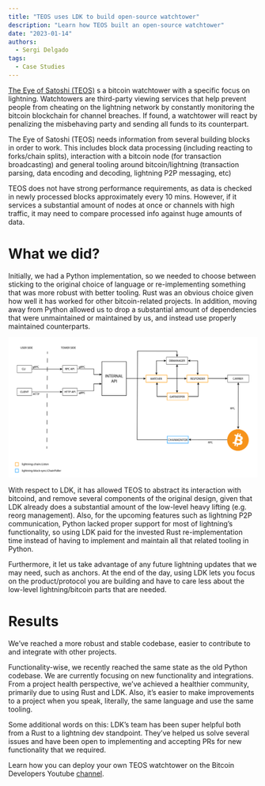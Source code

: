 ```yaml
---
title: "TEOS uses LDK to build open-source watchtower"
description: "Learn how TEOS built an open-source watchtower"
date: "2023-01-14"
authors:
  - Sergi Delgado
tags:
  - Case Studies 
--- 
```


[The Eye of Satoshi (TEOS)](https://github.com/talaia-labs/rust-teos) s a bitcoin watchtower with a specific focus on lightning. Watchtowers are third-party viewing services that help prevent people from cheating on the lightning network by constantly monitoring the bitcoin blockchain for channel breaches. If found, a watchtower will react by penalizing the misbehaving party and sending all funds to its counterpart.

The Eye of Satoshi (TEOS) needs information from several building blocks in order to work. This includes block data processing (including reacting to forks/chain splits), interaction with a bitcoin node (for transaction broadcasting) and general tooling around bitcoin/lightning (transaction parsing, data encoding and decoding, lightning P2P messaging, etc) 

TEOS does not have strong performance requirements,  as data is checked in newly processed blocks approximately every 10 mins. However, if it services a substantial amount of nodes at once or channels with high traffic, it may need to compare processed info against huge amounts of data.
# What we did?

Initially, we had a Python implementation, so we needed to choose between sticking to the original choice of language or re-implementing something that was more robust with better tooling. Rust was an obvious choice given how well it has worked for other bitcoin-related projects. In addition, moving away from Python allowed us to drop a substantial amount of dependencies that were unmaintained or maintained by us, and instead use properly maintained counterparts.

![TEOS architecture](../assets/teos-architecture-diagram.png)

With respect to LDK, it has allowed TEOS to abstract its interaction with bitcoind, and remove several components of the original design, given that LDK already does a substantial amount of the low-level heavy lifting (e.g. reorg management). Also, for the upcoming features such as lightning P2P communication, Python lacked proper support for most of lightning’s functionality, so using LDK paid for the invested Rust re-implementation time instead of having to implement and maintain all that related tooling in Python.

Furthermore, it let us take advantage of any future lightning updates that we may need, such as anchors. At the end of the day, using LDK lets you focus on the product/protocol you are building and have to care less about the low-level lightning/bitcoin parts that are needed. 
# Results

We’ve reached a more robust and stable codebase, easier to contribute to and integrate with other projects.

Functionality-wise, we recently reached the same state as the old Python codebase. We are currently focusing on new functionality and integrations. From a project health perspective, we’ve achieved a healthier community, primarily due to using Rust and LDK. Also, it’s easier to make improvements to a project when you speak, literally, the same language and use the same tooling. 

Some additional words on this: LDK’s team has been super helpful both from a Rust to a lightning dev standpoint. They’ve helped us solve several issues and have been open to implementing and accepting PRs for new functionality that we required. 

Learn how you can deploy your own TEOS watchtower on the Bitcoin Developers Youtube [channel](https://www.youtube.com/watch?v=8vzNB_NZt2A).